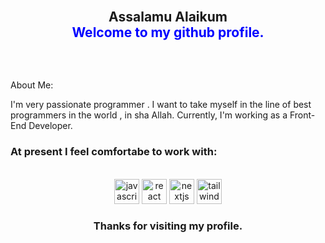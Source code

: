 <br clear="both">

<h2 align="center">Assalamu Alaikum <br> <span style="color:blue"> Welcome to my github profile.</span></h2>

###

<br clear="both">


###

 About Me:
<p> I'm very passionate programmer . I want to take myself in the line of best programmers in the world , in sha Allah. Currently, I'm working as a Front-End Developer. 



<br clear="both">
<h3> At present I feel comfortabe to work with:</h3>
<br>
<div align="center">
  <img src="https://cdn.jsdelivr.net/gh/devicons/devicon/icons/javascript/javascript-original.svg" height="40" alt="javascript logo"  />
  <img src="https://cdn.jsdelivr.net/gh/devicons/devicon/icons/react/react-original.svg" height="40" alt="react logo"  />
  <img src="https://cdn.jsdelivr.net/gh/devicons/devicon/icons/nextjs/nextjs-original.svg" height="40" alt="nextjs logo"  />
  <img src="https://cdn.jsdelivr.net/gh/devicons/devicon/icons/tailwindcss/tailwindcss-original-wordmark.svg" height="40" alt="tailwindcss logo"  />

</div>




<h3 align='center'>Thanks for visiting my profile.</h2>
